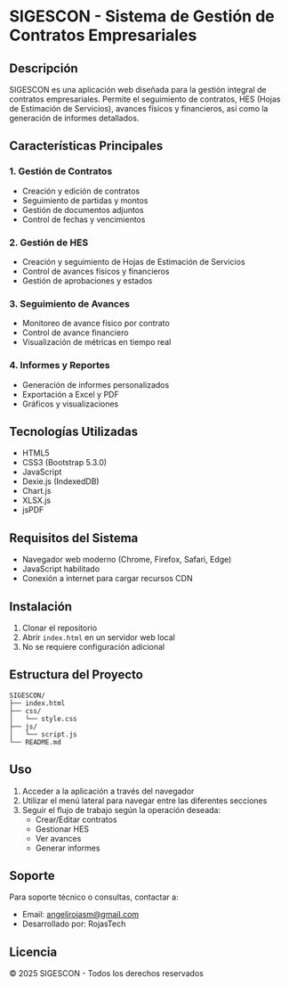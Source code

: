 # SIGESCON - Sistema de Gestión de Contratos Empresariales

## Descripción
SIGESCON es una aplicación web diseñada para la gestión integral de contratos empresariales. Permite el seguimiento de contratos, HES (Hojas de Estimación de Servicios), avances físicos y financieros, así como la generación de informes detallados.

## Características Principales

### 1. Gestión de Contratos
- Creación y edición de contratos
- Seguimiento de partidas y montos
- Gestión de documentos adjuntos
- Control de fechas y vencimientos

### 2. Gestión de HES
- Creación y seguimiento de Hojas de Estimación de Servicios
- Control de avances físicos y financieros
- Gestión de aprobaciones y estados

### 3. Seguimiento de Avances
- Monitoreo de avance físico por contrato
- Control de avance financiero
- Visualización de métricas en tiempo real

### 4. Informes y Reportes
- Generación de informes personalizados
- Exportación a Excel y PDF
- Gráficos y visualizaciones

## Tecnologías Utilizadas
- HTML5
- CSS3 (Bootstrap 5.3.0)
- JavaScript
- Dexie.js (IndexedDB)
- Chart.js
- XLSX.js
- jsPDF

## Requisitos del Sistema
- Navegador web moderno (Chrome, Firefox, Safari, Edge)
- JavaScript habilitado
- Conexión a internet para cargar recursos CDN

## Instalación
1. Clonar el repositorio
2. Abrir `index.html` en un servidor web local
3. No se requiere configuración adicional

## Estructura del Proyecto
```
SIGESCON/
├── index.html
├── css/
│   └── style.css
├── js/
│   └── script.js
└── README.md
```

## Uso
1. Acceder a la aplicación a través del navegador
2. Utilizar el menú lateral para navegar entre las diferentes secciones
3. Seguir el flujo de trabajo según la operación deseada:
   - Crear/Editar contratos
   - Gestionar HES
   - Ver avances
   - Generar informes

## Soporte
Para soporte técnico o consultas, contactar a:
- Email: angeljrojasm@gmail.com
- Desarrollado por: RojasTech

## Licencia
© 2025 SIGESCON - Todos los derechos reservados 